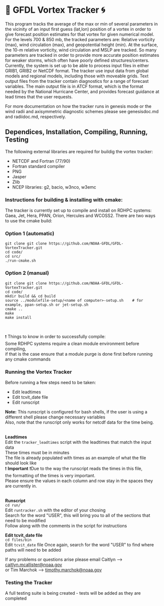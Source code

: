 # 🌊 GFDL Vortex Tracker 🌀

This program tracks the average of the max or min of several parameters in the vicinity of an input
first guess (lat,lon) position of a vortex in order to give forecast position estimates for that vortex for
given numerical model.  For the levels 700 & 850 mb, the tracked parameters are:
Relative vorticity (max), wind circulation (max), and geopotential height (min). 
At the surface, the 10-m relative vorticity, wind circulation and MSLP are tracked. 
So many parameters are tracked in order to provide more accurate 
position estimates for weaker storms, which often have poorly defined structures/centers.
Currently, the system is set up to be able to process input files in either GRIB1, GRIB2 or NetCDF format. The tracker use input data from global models and regional models, including those with moveable grids. Text output files from the tracker contain diagnostics for a range of forecast variables. The main output file is in ATCF format, which is the format needed by the National Hurricane Center, and provides forecast guidance at lead times that the user requests.

For more documentation on how the tracker runs in genesis mode or the wind radii and axisymmetric diagnostic schemes please see genesisdoc.md and radiidoc.md, respectively.

## Dependices, Installation, Compiling, Running, Testing

The following external libraries are required for buildig the vortex tracker:
  * NETCDF and Fortran (77/90)
  * Fortran standard compiler
  * PNG
  * Jasper
  * Zlib
  * NCEP libraries: g2, bacio, w3nco, w3emc

### Instructions for building & installing with cmake:

The tracker is currently set up to compile and install on RDHPC systems: Gaea, Jet, Hera, PPAN, Orion, Hercules and WCOSS2.
There are two ways to use the cmake build:

### Option 1 (automatic) ###
```
git clone git clone https://github.com/NOAA-GFDL/GFDL-VortexTracker.git
cd code/
cd src/
./run-cmake.sh
```

### Option 2 (manual) ###
```
git clone git clone https://github.com/NOAA-GFDL/GFDL-VortexTracker.git
cd code/
mkdir build && cd build
source ../modulefile-setup/<name of computer>-setup.sh    # for example, ppan-setup.sh or jet-setup.sh
cmake ..
make
make install
```
<br />

❗ Things to know in order to successfully compile: <br />
    Some RDHPC systems require a clean module environment before compiling, <br />
    if that is the case ensure that a module purge is done first before running any cmake commands

### Running the Vortex Tracker

Before running a few steps need to be taken:
* Edit leadtimes
* Edit tcvit_date file
* Edit runscript

**Note:** This runscript is configured for bash shells, if the user is using a different shell please change necessary variables <br />
Also, note that the runscript only works for netcdf data for the time being. <br /> <br />


**Leadtimes** <br />
Edit the `tracker_leadtimes` script with the leadtimes that match the input data <br />
These times must be in minutes <br />
The file is already populated with times as an example of what the file should look like <br />
❗ **Important** ❗Due to the way the runscript reads the times in this file, <br />
the formatting of the times is very important. <br />
Please ensure the values in each column and row stay in the spaces they are currently in. <br /> <br />

**Runscript** <br />
` cd run/ ` <br />
Edit `runtracker.sh` with the editor of your chosing <br />
Search for the word "USER", this will bring you to all of the sections that need to be modified <br />
Follow along with the comments in the script for instructions

**Edit tcvit_date file** <br />
`cd files/bin` <br />
Edit `tcvit_date` file
Once again, search for the word "USER" to find where paths will need to be added


If any problems or questions arise please email Caitlyn --> caitlyn.mcallister@noaa.gov <br />
or Tim Marchok --> timothy.marchok@noaa.gov


### Testing the Tracker
A full testing suite is being created - tests will be added as they are completed
